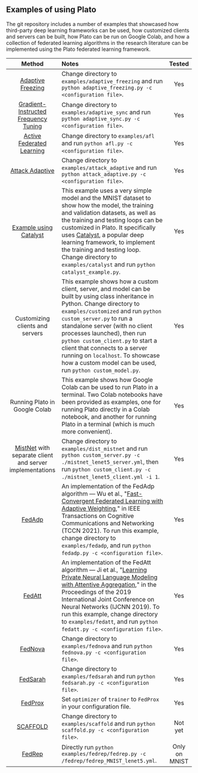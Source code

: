 ## Examples of using Plato

The git repository includes a number of examples that showcased how third-party deep learning frameworks can be used, how customized clients and servers can be built, how Plato can be run on Google Colab, and how a collection of federated learning algorithms in the research literature can be implemented using the Plato federated learning framework.

|  Method  | Notes | Tested  |
| :------: | :---------- | :-----: |
|[Adaptive Freezing](https://henryhxu.github.io/share/chen-icdcs21.pdf) | Change directory to `examples/adaptive_freezing` and run `python adaptive_freezing.py -c <configuration file>`. | Yes |
|[Gradient-Instructed Frequency Tuning](https://github.com/TL-System/plato/blob/main/examples/adaptive_sync/papers/adaptive_sync.pdf) | Change directory to `examples/adaptive_sync` and run `python adaptive_sync.py -c <configuration file>`. | Yes |
|[Active Federated Learning](https://arxiv.org/pdf/1909.12641.pdf)| Change directory to `examples/afl` and run `python afl.py -c <configuration file>`. | Yes |
|[Attack Adaptive](https://arxiv.org/pdf/2102.05257.pdf)| Change directory to `examples/attack_adaptive` and run `python attack_adaptive.py -c <configuration file>`. | Yes |
|[Example using Catalyst](https://github.com/catalyst-team/catalyst) | This example uses a very simple model and the MNIST dataset to show how the model, the training and validation datasets, as well as the training and testing loops can be customized in Plato. It specifically uses [Catalyst](https://github.com/catalyst-team/catalyst), a popular deep learning framework, to implement the training and testing loop. Change directory to `examples/catalyst` and run `python catalyst_example.py`. | Yes |
|Customizing clients and servers | This example shows how a custom client, server, and model can be built by using class inheritance in Python. Change directory to `examples/customized` and run `python custom_server.py` to run a standalone server (with no client processes launched), then run `python custom_client.py` to start a client that connects to a server running on `localhost`. To showcase how a custom model can be used, run `python custom_model.py`. | Yes |
|Running Plato in Google Colab | This example shows how Google Colab can be used to run Plato in a terminal. Two Colab notebooks have been provided as examples, one for running Plato directly in a Colab notebook, and another for running Plato in a terminal (which is much more convenient). | Yes |
|[MistNet](https://github.com/TL-System/plato/blob/main/docs/papers/MistNet.pdf) with separate client and server implementations | Change directory to `examples/dist_mistnet` and run `python custom_server.py -c ./mistnet_lenet5_server.yml`, then run `python custom_client.py -c ./mistnet_lenet5_client.yml -i 1`. | Yes |
|[FedAdp](https://ieeexplore.ieee.org/abstract/document/9442814) | An implementation of the FedAdp algorithm — Wu et al., "[Fast-Convergent Federated Learning with Adaptive Weighting](https://ieeexplore.ieee.org/abstract/document/9442814)," in IEEE Transactions on Cognitive Communications and Networking (TCCN 2021). To run this example, change directory to `examples/fedadp`, and run `python fedadp.py -c <configuration file>`. | Yes |
|[FedAtt](https://arxiv.org/abs/1812.07108) | An implementation of the FedAtt algorithm — Ji et al., "[Learning Private Neural Language Modeling with Attentive Aggregation](https://arxiv.org/abs/1812.07108)," in the Proceedings of the 2019 International Joint Conference on Neural Networks (IJCNN 2019). To run this example, change directory to `examples/fedatt`, and run `python fedatt.py -c <configuration file>`. | Yes |
|[FedNova](https://proceedings.neurips.cc/paper/2020/hash/564127c03caab942e503ee6f810f54fd-Abstract.html) | Change directory to `examples/fednova` and run `python fednova.py -c <configuration file>`. | Yes |
|[FedSarah](https://arxiv.org/pdf/1703.00102.pdf)                             | Change directory to `examples/fedsarah` and run `python fedsarah.py -c <configuration file>`. | Yes |
|[FedProx](https://arxiv.org/pdf/1812.06127.pdf)                              | Set `optimizer` of `trainer` to `FedProx` in your configuration file. | Yes |
|[SCAFFOLD](https://arxiv.org/pdf/1910.06378.pdf)                             | Change directory to `examples/scaffold` and run `python scaffold.py -c <configuration file>`. | Not yet |
|[FedRep](https://arxiv.org/pdf/2102.07078.pdf)                             | Directly run `python examples/fedrep/fedrep.py -c /fedrep/fedrep_MNIST_lenet5.yml`. | Only on MNIST |
